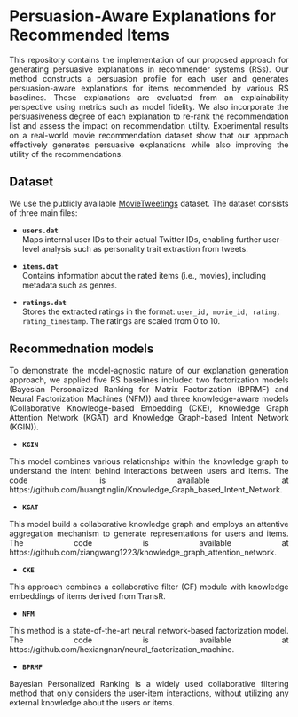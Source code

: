 # Persuasion-Aware Explanations for Recommended Items

<p align="justify">This repository contains the implementation of our proposed approach for generating persuasive explanations in recommender systems (RSs). Our method constructs a persuasion profile for each user and generates persuasion-aware explanations for items recommended by various RS baselines. These explanations are evaluated from an explainability perspective using metrics such as model fidelity. We also incorporate the persuasiveness degree of each explanation to re-rank the recommendation list and assess the impact on recommendation utility. Experimental results on a real-world movie recommendation dataset show that our approach effectively generates persuasive explanations while also improving the utility of the recommendations. </p>

## Dataset 

<p align="justify"> We use the publicly available <a href="https://github.com/sidooms/MovieTweetings">MovieTweetings</a> dataset. The dataset consists of three main files:

- **`users.dat`**  
  Maps internal user IDs to their actual Twitter IDs, enabling further user-level analysis such as personality trait extraction from tweets.

- **`items.dat`**  
  Contains information about the rated items (i.e., movies), including metadata such as genres.

- **`ratings.dat`**  
  Stores the extracted ratings in the format: `user_id, movie_id, rating, rating_timestamp`.  The ratings are scaled from 0 to 10.
</p>

## Recommednation models 

<p align="justify"> To demonstrate the model-agnostic nature of our explanation generation approach, we applied five RS baselines included two factorization models (Bayesian Personalized Ranking for Matrix Factorization (BPRMF) and Neural Factorization Machines (NFM)) and three knowledge-aware models (Collaborative Knowledge-based Embedding (CKE), Knowledge Graph Attention Network (KGAT) and Knowledge Graph-based Intent Network (KGIN)). </p>
  
- **`KGIN`**  
<p align="justify"> This model combines various relationships within the knowledge graph to understand the intent behind interactions between users and items. The code is available at https://github.com/huangtinglin/Knowledge_Graph_based_Intent_Network.
</p>

- **`KGAT`**  
<p align="justify"> This model build a collaborative knowledge graph and employs an attentive aggregation mechanism to generate representations for users and items. The code is available at https://github.com/xiangwang1223/knowledge_graph_attention_network.
</p>

- **`CKE`**  
<p align="justify"> This approach combines a collaborative filter (CF) module with knowledge embeddings of items derived from TransR. 
</p>

- **`NFM`**  
<p align="justify"> This method is a state-of-the-art neural network-based factorization model. The code is available at https://github.com/hexiangnan/neural_factorization_machine. 
</p>

- **`BPRMF`**  
<p align="justify"> Bayesian Personalized Ranking is a widely used collaborative filtering method that only considers the user-item interactions, without utilizing any external knowledge about the users or items. 
</p>
